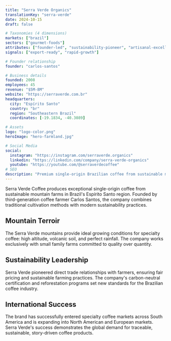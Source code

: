 ```yaml
---
title: "Serra Verde Organics"
translationKey: "serra-verde"
date: 2024-10-15
draft: false

# Taxonomies (4 dimensions)
markets: ["brazil"]
sectors: ["gourmet-foods"]
attributes: ["founder-led", "sustainability-pioneer", "artisanal-excellence", "regional-icon"]
signals: ["export-ready", "rapid-growth"]

# Founder relationship
founder: "carlos-santos"

# Business details
founded: 2008
employees: 45
revenue: "$5M-8M"
website: "https://serraverde.com.br"
headquarters:
  city: "Espírito Santo"
  country: "br"
  region: "Southeastern Brazil"
  coordinates: [-19.1834, -40.3089]

# Assets
logo: "logo-color.png"
heroImage: "hero-farmland.jpg"

# Social Media
social:
  instagram: "https://instagram.com/serraverde.organics"
  linkedin: "https://linkedin.com/company/serra-verde-organics"
  youtube: "https://youtube.com/@serraverdecoffee"
# SEO
description: "Premium single-origin Brazilian coffee from sustainable mountain farms in Espírito Santo"
---
```


Serra Verde Coffee produces exceptional single-origin coffee from sustainable mountain farms in Brazil's Espírito Santo region. Founded by third-generation coffee farmer Carlos Santos, the company combines traditional cultivation methods with modern sustainability practices.

## Mountain Terroir

The Serra Verde mountains provide ideal growing conditions for specialty coffee: high altitude, volcanic soil, and perfect rainfall. The company works exclusively with small family farms committed to quality over quantity.

## Sustainability Leadership

Serra Verde pioneered direct trade relationships with farmers, ensuring fair pricing and sustainable farming practices. The company's carbon-neutral certification and reforestation programs set new standards for the Brazilian coffee industry.

## International Success

The brand has successfully entered specialty coffee markets across South America and is expanding into North American and European markets. Serra Verde's success demonstrates the global demand for traceable, sustainable, story-driven coffee products.
